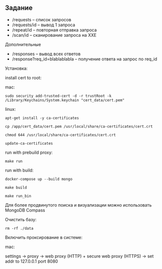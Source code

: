 ## Задание

- /requests – список запросов
- /requests/id – вывод 1 запроса
- /repeat/id – повторная отправка запроса
- /scan/id – сканирование запроса на XXE

Дополнительные

- /responses – вывод всех ответов
- /response?req_id=blablablabla – получение ответа на запрос по req_id

Установка:



install cert to root:

mac:

`sudo security add-trusted-cert -d -r trustRoot -k /Library/Keychains/System.keychain "cert_data/cert.pem"`

linux:

`apt-get install -y ca-certificates`

`cp /app/cert_data/cert.pem /usr/local/share/ca-certificates/cert.crt`

`chmod 644 /usr/local/share/ca-certificates/cert.crt`

`update-ca-certificates`

run with prebuild proxy:

`make run`

run with build:

`docker-compose up --build mongo` 

`make build`

`make run_bin`

Для более продвинутого поиска и визуализации можно использовать MongoDB Compass 

Очистить базу:

`rm -rf ./data`

Включить проксирование в системе:

mac:

settings -> proxy -> web proxy (HTTP) + secure web proxy (HTTPS) -> set addr to 127.0.0.1 port 8080